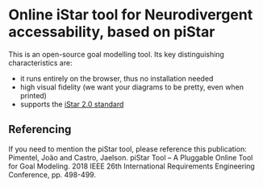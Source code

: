 # Online iStar tool for Neurodivergent accessability, based on piStar

 This is an open-source goal modelling tool. Its key distinguishing characteristics are:
  - it runs entirely on the browser, thus no installation needed
  - high visual fidelity (we want your diagrams to be pretty, even when printed)
  - supports the [iStar 2.0 standard](https://sites.google.com/site/istarlanguage/)

## Referencing
If you need to mention the piStar tool, please reference this publication: Pimentel, João and Castro, Jaelson. 
piStar Tool – A Pluggable Online Tool for Goal Modeling. 2018 IEEE 26th International Requirements Engineering 
Conference, pp. 498-499.
